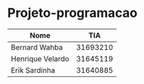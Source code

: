 # Projeto-programacao
| **Nome**          | **TIA**    |
|---------------|--------|
|Bernard Wahba|31693210| 
|Henrique Velardo|31645119|
|Erik Sardinha |31640885 |

